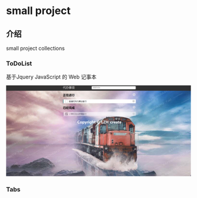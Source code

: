 # small project

## 介绍
small project  collections

### ToDoList  

基于Jquery JavaScript 的 Web 记事本

![](https://github.com/aqlzh/Small-project/blob/master/toDoList/%E6%95%88%E6%9E%9C%E5%9B%BE.png)


### Tabs






